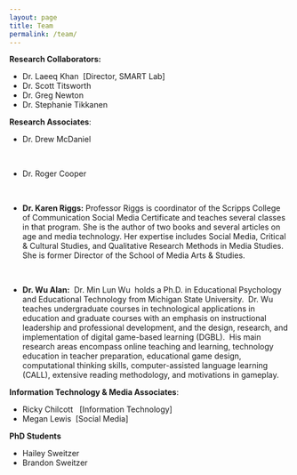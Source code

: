 ```yaml
---
layout: page
title: Team
permalink: /team/
---
```



**Research Collaborators:&nbsp;**

* Dr. Laeeq Khan &nbsp;[Director, SMART Lab]
* Dr. Scott Titsworth
* Dr. Greg Newton
* Dr. Stephanie Tikkanen


**Research Associates**:

* Dr. Drew McDaniel


&nbsp;

* Dr. Roger Cooper


&nbsp;

* **Dr. Karen Riggs:**
  Professor Riggs is coordinator of the Scripps College of Communication Social Media Certificate and teaches several classes in that program. She is the author of two books and several articles on age and media technology. Her expertise includes Social Media, Critical & Cultural Studies, and Qualitative Research Methods in Media Studies. She is former Director of the School of Media Arts & Studies.


&nbsp;

* **Dr. Wu Alan:**&nbsp;
  Dr. Min Lun Wu &nbsp;holds a Ph.D. in Educational Psychology and Educational Technology from Michigan State University.&nbsp; Dr. Wu teaches undergraduate courses in technological applications in education and graduate courses with an emphasis on instructional leadership and professional development, and the design, research, and implementation of digital game-based learning (DGBL).&nbsp; His main research areas encompass online teaching and learning, technology education in teacher preparation, educational game design, computational thinking skills, computer-assisted language learning (CALL), extensive reading methodology, and motivations in gameplay.


**Information Technology & Media Associates**:

* Ricky Chilcott&nbsp; &nbsp;[Information Technology]
* Megan Lewis &nbsp;[Social Media] &nbsp; &nbsp;&nbsp;


**PhD Students**

* Hailey Sweitzer
* Brandon Sweitzer


&nbsp;